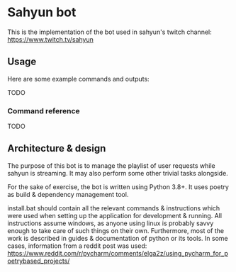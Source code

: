 
# Sahyun bot

This is the implementation of the bot used in sahyun's twitch channel:
https://www.twitch.tv/sahyun

## Usage

Here are some example commands and outputs:

TODO

### Command reference

TODO

## Architecture & design

The purpose of this bot is to manage the playlist of user requests while sahyun is streaming.
It may also perform some other trivial tasks alongside.

For the sake of exercise, the bot is written using Python 3.8+. It uses poetry as build & dependency 
management tool.

install.bat should contain all the relevant commands & instructions which were used when setting up
the application for development & running. All instructions assume windows, as anyone using linux is
probably savvy enough to take care of such things on their own. Furthermore, most of the work is
described in guides & documentation of python or its tools. In some cases, information from a reddit
post was used: https://www.reddit.com/r/pycharm/comments/elga2z/using_pycharm_for_poetrybased_projects/
